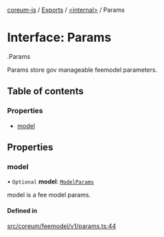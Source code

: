 [coreum-js](../README.md) / [Exports](../modules.md) / [<internal\>](../modules/internal_.md) / Params

# Interface: Params

[<internal>](../modules/internal_.md).Params

Params store gov manageable feemodel parameters.

## Table of contents

### Properties

- [model](internal_.Params-6.md#model)

## Properties

### model

• `Optional` **model**: [`ModelParams`](../modules/internal_.md#modelparams)

model is a fee model params.

#### Defined in

[src/coreum/feemodel/v1/params.ts:44](https://github.com/CooperFoundation/coreum-js/blob/e00873a/src/coreum/feemodel/v1/params.ts#L44)
